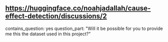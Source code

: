 ## https://huggingface.co/noahjadallah/cause-effect-detection/discussions/2

contains_question: yes
question_part: "Will it be possible for you to provide me this the dataset used in this project?"